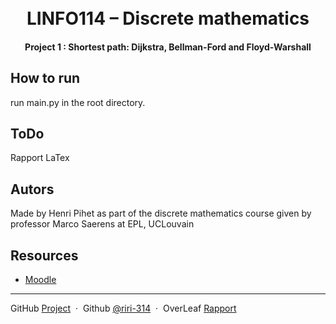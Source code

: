 <h1 align="center">
  <br>
  LINFO114 – Discrete mathematics
  <br>
</h1>

<h4 align="center">Project 1 : Shortest path: Dijkstra, Bellman-Ford and Floyd-Warshall </h4>


## How to run
run main.py in the root directory.

## ToDo
Rapport LaTex

## Autors
Made by Henri Pihet as part of the discrete mathematics course given by professor Marco Saerens at EPL, UCLouvain


## Resources

* [Moodle](https://moodle.uclouvain.be/course/view.php?id=2409) 

---

GitHub [Project](https://github.com/riri-314/LINFO1114_P1)  &nbsp;&middot;&nbsp; 
Github [@riri-314](https://github.com/riri-314) &nbsp;&middot;&nbsp; 
OverLeaf [Rapport](https://www.overleaf.com/1867459531yfhppswcqvnr)
